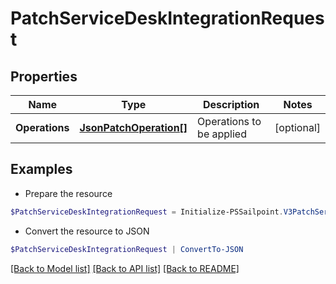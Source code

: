 # PatchServiceDeskIntegrationRequest
## Properties

Name | Type | Description | Notes
------------ | ------------- | ------------- | -------------
**Operations** | [**JsonPatchOperation[]**](JsonPatchOperation.md) | Operations to be applied | [optional] 

## Examples

- Prepare the resource
```powershell
$PatchServiceDeskIntegrationRequest = Initialize-PSSailpoint.V3PatchServiceDeskIntegrationRequest  -Operations null
```

- Convert the resource to JSON
```powershell
$PatchServiceDeskIntegrationRequest | ConvertTo-JSON
```

[[Back to Model list]](../README.md#documentation-for-models) [[Back to API list]](../README.md#documentation-for-api-endpoints) [[Back to README]](../README.md)

